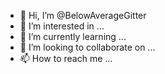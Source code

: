 - 👋 Hi, I’m @BelowAverageGitter
- 👀 I’m interested in ...
- 🌱 I’m currently learning ...
- 💞️ I’m looking to collaborate on ...
- 📫 How to reach me ...

<!---
BelowAverageGitter/BelowAverageGitter is a ✨ special ✨ repository because its `README.md` (this file) appears on your GitHub profile.
You can click the Preview link to take a look at your changes.
--->
